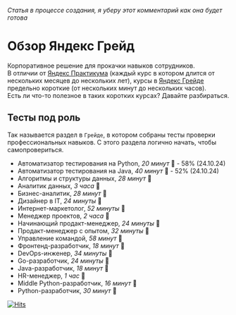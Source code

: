 *Статья в процессе создания, я уберу этот комментарий как она будет готова*

# Обзор Яндекс Грейд

Корпоративное решение для прокачки навыков сотрудников.  
В отличии от [Яндекс Практикума](https://practicum.yandex.ru) (каждый курс в котором длится от нескольких месяцев до нескольких лет), курсы в [Яндекс Грейде](https://practicum.yandex.ru/grade) предельно короткие (от нескольких минут до нескольких часов).  
Есть ли что-то полезное в таких коротких курсах? Давайте разбираться.

## Тесты под роль

Так называется раздел в `Грейде`, в котором собраны тесты проверки профессиональных навыков. С этого раздела логично начать, чтобы самопровериться.

* Автоматизатор тестирования на Python, *20 минут* :boy: - 58% (24.10.24)
* Автоматизатор тестирования на Java, *40 минут* :boy: - 52% (24.10.24)
* Алгоритмы и структуры данных, *28 минут* :boy:
* Аналитик данных, *3 часa* :boy:
* Бизнес-аналитик, *28 минут* :man:
* Дизайнер в IT, *24 минуты* :boy:
* Интернет-маркетолог, *52 минуты* :boy:
* Менеджер проектов, *2 часa* :boy:
* Начинающий продакт-менеджер, *24 минуты* :boy:
* Продакт-менеджер с опытом, *32 минуты* :man:
* Управление командой, *58 минут* :boy:
* Фронтенд-разработчик, *18 минут* :boy:
* DevOps-инженер, *34 минуты* :boy:
* Go-разработчик, *24 минуты* :man:
* Java-разработчик, *18 минут* :boy:
* HR-менеджер, *1 час* :boy:
* Middle Python-разработчик, *16 минут* :man:
* Python-разработчик, *30 минут* :boy:

[![Hits](https://hits.seeyoufarm.com/api/count/incr/badge.svg?url=https%3A%2F%2Fgithub.com%2Fmiptleha%2Fyandex-grade&count_bg=%230C7DBD&title_bg=%23555555&icon=&icon_color=%23E7E7E7&title=hits&edge_flat=false)](https://hits.seeyoufarm.com)

